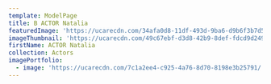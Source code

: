```yaml
---
template: ModelPage
title: B ACTOR Natalia
featuredImage: 'https://ucarecdn.com/34afa0d8-11df-493d-9ba6-d9b6f3b7d57d/'
imageThumbnail: 'https://ucarecdn.com/49c67ebf-d3d8-42b9-8def-fdcd9d249680/'
firstName: ACTOR Natalia
collection: Actors
imagePortfolio:
  - image: 'https://ucarecdn.com/7c1a2ee4-c925-4a76-8d70-8198e3b25791/'
---
```


